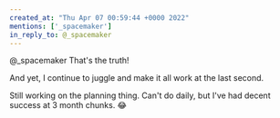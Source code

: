 ```yaml
---
created_at: "Thu Apr 07 00:59:44 +0000 2022"
mentions: ['_spacemaker']
in_reply_to: @_spacemaker
---
```


@_spacemaker That's the truth! 

And yet, I continue to juggle and make it all work at the last second. 

Still working on the planning thing. Can't do daily, but I've had decent success at 3 month chunks. 😂